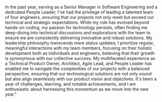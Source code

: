 In the past year, serving as a Senior Manager in Software Engineering and a dedicated People Leader, I've had the privilege of leading a talented team of four engineers, ensuring that our projects not only meet but exceed our technical and strategic expectations. While my role has evolved beyond hands-on coding, my passion for technology persists, often finding me deep-diving into technical discussions and explorations with the team to ensure we are consistently delivering innovative and robust solutions. My leadership philosophy transcends mere status updates; I prioritize regular, meaningful interactions with my team members, focusing on their holistic development both as individuals and engineers, believing that their growth is synonymous with our collective success. My multifaceted experience as a Technical Product Owner, Architect, Agile Lead, and People Leader has enabled me to navigate the complexities of our projects with a balanced perspective, ensuring that our technological solutions are not only sound but also align seamlessly with our product vision and objectives. It's been a year of challenges, learning, and notable achievements, and I am enthusiastic about harnessing this momentum as we move into the new year."




